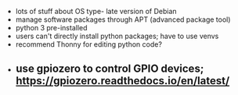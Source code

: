 - lots of stuff about OS type- late version of Debian
- manage software packages through APT (advanced package tool)
- python 3 pre-installed
- users can't directly install python packages; have to use venvs
- recommend Thonny for editing python code?
- use gpiozero to control GPIO devices; https://gpiozero.readthedocs.io/en/latest/
	- 